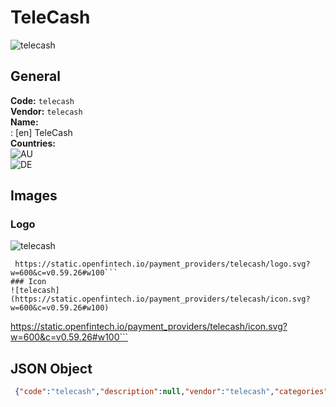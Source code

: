 # TeleCash 
![telecash](https://static.openfintech.io/payment_providers/telecash/logo.svg?w=600&c=v0.59.26#w100)  
## General 
**Code:** `telecash`  
**Vendor:** `telecash`  
**Name:**  
:	[en] TeleCash  
**Countries:**  
![AU](https://cdnjs.cloudflare.com/ajax/libs/flag-icon-css/3.3.0/flags/4x3/AU.svg#w24)  
![DE](https://cdnjs.cloudflare.com/ajax/libs/flag-icon-css/3.3.0/flags/4x3/DE.svg#w24)  
 
## Images 
### Logo 
![telecash](https://static.openfintech.io/payment_providers/telecash/logo.svg?w=600&c=v0.59.26#w100)  
```
 https://static.openfintech.io/payment_providers/telecash/logo.svg?w=600&c=v0.59.26#w100```  
### Icon 
![telecash](https://static.openfintech.io/payment_providers/telecash/icon.svg?w=600&c=v0.59.26#w100)  
```
 https://static.openfintech.io/payment_providers/telecash/icon.svg?w=600&c=v0.59.26#w100```  
## JSON Object 
```json
 {"code":"telecash","description":null,"vendor":"telecash","categories":null,"countries":["AU","DE"],"payment_method":null,"payout_method":null,"metadata":{"about_payments_code":"telecash"},"name":{"en":"TeleCash"}}```  
